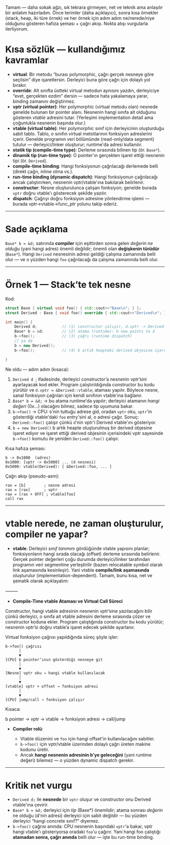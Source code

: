 Tamam — daha sokak ağzı, sık tekrara girmeyen, net ve teknik ama anlaşılır bir anlatım hazırladım. Önce terimler (daha açıklayıcı), sonra kısa örnekler (stack, heap, iki türe örnek) ve her örnek için adım adım ne/nerede/niye olduğunu gösteren hafıza şeması + çağrı akışı. Nokta atışı vurgularla ilerliyorum.

# Kısa sözlük — kullandığımız kavramlar 

* **virtual**: Bir metodu “burası polymorphic, çağrı gerçek nesneye göre seçilsin” diye işaretlersin. Derleyici buna göre çağrı için dolaylı yol bırakır.
* **override**: Alt sınıfta üstteki virtual metodun aynısını yazdın, derleyiciye “evet, gerçekten ezdim” dersin — sadece hata yakalamaya yarar, binding zamanını değiştirmez.
* **vptr (virtual pointer)**: Her polymorphic (virtual metodu olan) nesnede genelde bulunan bir pointer alanı. Nesnenin hangi sınıfa ait olduğunu gösteren *vtable* adresini tutar. (Yerleşimi implementation detail ama çoğunlukla nesnenin başında olur.)
* **vtable (virtual table)**: Her polymorphic sınıf için derleyicinin oluşturduğu sabit tablo. Tablo, o sınıfın virtual metotlarının fonksiyon adreslerini içerir. Genelde programın veri bölümünde (read-only/data segment) tutulur — derleyici/linker oluşturur; runtime'da adresi kullanılır.
* **statik tip (compile-time type)**: Derleme sırasında bilinen tip (ör. `Base*`).
* **dinamik tip (run-time type)**: O pointer'ın gerçekten işaret ettiği nesnenin tipi (ör. `Derived`).
* **compile-time binding**: Hangi fonksiyonun çağrılacağı derlemede belli (direkt çağrı, inline olma vs.).
* **run-time binding (dynamic dispatch)**: Hangi fonksiyonun çağrılacağı ancak çalıştırırken, nesnenin vptr/vtable'ına bakılarak belirlenir.
* **constructor**: Nesne oluşturulunca çalışan fonksiyon; genelde burada `vptr` doğru vtable'ı gösterecek şekilde yazılır.
* **dispatch**: Çağrıyı doğru fonksiyon adresine yönlendirme işlemi — burada vptr→vtable→func\_ptr yolunu takip ederiz.

---

# Sade açıklama

`Base* b = &d;` satırında **compiler** için eşittirden sonra gelen *değerin ne olduğu* (yani hangi adres) önemli değildir; önemli olan **değişkenin türüdür** (`Base*`). Hangi `Derived` nesnesinin adresi geldiği çalışma zamanında belli olur — ve o yüzden hangi `foo` çağrılacağı da çalışma zamanında belli olur.

---

# Örnek 1 — Stack’te tek nesne

Kod:

```cpp
struct Base { virtual void foo() { std::cout<<"Base\n"; } };
struct Derived : Base { void foo() override { std::cout<<"Derived\n"; } };

int main() {
    Derived d;           // (1) constructor çalışır, d.vptr -> Derived::vtable
    Base* b = &d;        // (2) atama (runtime): b now points to d
    b->foo();            // (3) çağrı (runtime dispatch)
    // ya da
    b = new Derived();
    b->foo();            // (4) b artık heapteki derived objesine işaret eder -> runtime binding 

}
```

Ne oldu — adım adım (kısaca):

1. `Derived d `; ifadesinde, derleyici constructor’a nesnenin vptr’sini ayarlayacak kod ekler. Program çalıştırıldığında constructor bu kodu yürütür ve `d.vptr = &Derived::vtable`; ataması yapılır. Böylece nesne, sanal fonksiyon çağrıları için kendi sınıfının vtable’ına bağlanır.
2. `Base* b = &d;` → bu atama runtime'da yapılır; derleyici atamanın *hangi değeri* (0x...) olacağını bilmez, sadece tip uyumuna bakar.
3. `b->foo()` → CPU: `b`'nin tuttuğu adrese gid, oradan `vptr` oku, `vptr`'in gösterdiği vtable'daki `foo` entry'sini al, o adresi çağır. Sonuç: `Derived::foo()` çalışır çünkü `d`'nin vptr'i Derived vtable'ını gösteriyor.
4.  `b = new Derived()` b artık heapte oluşturulmuş bir derived objesine işaret ediyor ve işaret ettiği derived objesinin içerisindeki vptr sayesinde `b->foo()` komutu ile yeniden `Derived::foo()` çalışır.

Kısa hafıza şeması:

```
b -> 0x1000  (adres)
0x1000: [vptr -> 0x5000] ... (d nesnesi)
0x5000: vtable(Derived): [ &Derived::foo, ... ]
```

Çağrı akışı (pseudo-asm):

```
rax = [b]        ; nesne adresi
rax = [rax]      ; vptr
rax = [rax + OFF] ; vtable[foo]
call rax
```

---


# vtable nerede, ne zaman oluşturulur, compiler ne yapar?

* **vtable**: Derleyici *sınıf tanımını* gördüğünde vtable yapısını planlar; fonksiyonların hangi sırada olacağı (offset) derleme sırasında belirlenir. Gerçek pointer değerleri çoğu durumda derleyici/linker tarafından programın veri segmentine yerleştirilir (bazen relocatable symbol olarak link aşamasında kesinleşir). Yani vtable **compile/link aşamasında** oluşturulur (implementation-dependent).
Tamam, bunu kısa, net ve şematik olarak açıklayalım:

⸻

* **Compile-Time vtable Ataması ve Virtual Call Süreci**

Constructor, hangi vtable adresinin nesnenin vptr’sine yazılacağını bilir çünkü derleyici, o sınıfa ait vtable adresini derleme sırasında çözer ve constructor koduna ekler. Program çalıştığında constructor bu kodu yürütür; nesnenin vptr’si doğru vtable’a işaret edecek şekilde ayarlanır.

Virtual fonksiyon çağrısı yapıldığında süreç şöyle işler:
```
b->foo() çağrısı
      │
      ▼
[CPU] b pointer’ının gösterdiği nesneye git
      │
      ▼
[Nesne] vptr oku → hangi vtable kullanılacak
      │
      ▼
[vtable] vptr + offset → fonksiyon adresi
      │
      ▼
[CPU] jump/call → fonksiyon çalışır
```

Kısaca:

b pointer → vptr → vtable → fonksiyon adresi → call/jump

* **Compiler rolü**:

  * Vtable düzenini ve `foo` için hangi offset'in kullanılacağını sabitler.
  * `b->foo()` için vptr/vtable üzerinden dolaylı çağrı üreten makine kodunu üretir.
  * Ancak **hangi nesnenin adresinin b'ye geleceğini** (yani runtime değeri) bilemez — o yüzden dynamic dispatch gerekir.

---

# Kritik net vurgu

* `Derived d;` ile **nesnede** bir `vptr` oluşur ve constructor onu Derived vtable'ına çevirir.
* `Base* b = &d;` derleyici için *tip* (Base\*) önemlidir; atama sonrası *değerin* ne olduğu (d'nin adresi) derleyici için sabit değildir — bu yüzden derleyici “hangi concrete sınıf?” diyemez.
* `b->foo()` çağrısı anında: CPU nesnenin başındaki `vptr`'a bakar, vptr hangi vtable'ı gösteriyorsa oradaki `foo`'u çağırır. Yani hangi foo çalıştığı **atamadan sonra, çağrı anında** belli olur — işte bu run-time binding.
